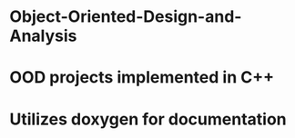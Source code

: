 # Object-Oriented-Design-and-Analysis
# OOD projects implemented in C++ 
# Utilizes doxygen for documentation 
